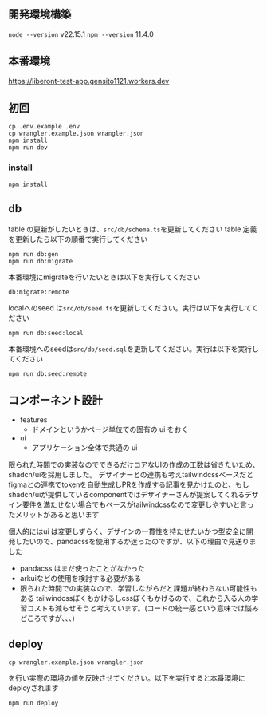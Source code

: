 ## 開発環境構築

`node --version`
v22.15.1
`npm --version`
11.4.0

## 本番環境

https://liberont-test-app.gensito1121.workers.dev

## 初回

```
cp .env.example .env
cp wrangler.example.json wrangler.json
npm install
npm run dev
```

### install

```
npm install
```

## db

table の更新がしたいときは、`src/db/schema.ts`を更新してください
table 定義を更新したら以下の順番で実行してください

```
npm run db:gen
npm run db:migrate
```

本番環境にmigrateを行いたいときは以下を実行してください

```
db:migrate:remote
```

localへのseed は`src/db/seed.ts`を更新してください。実行は以下を実行してください

```
npm run db:seed:local
```

本番環境へのseedは`src/db/seed.sql`を更新してください。実行は以下を実行してください

```
npm run db:seed:remote
```

## コンポーネント設計

- features
  - ドメインというかページ単位での固有の ui をおく
- ui
  - アプリケーション全体で共通の ui

限られた時間での実装なのでできるだけコアなUIの作成の工数は省きたいため、shadcn/uiを採用しました。
デザイナーとの連携も考えtailwindcssベースだとfigmaとの連携でtokenを自動生成しPRを作成する記事を見かけたのと、もしshadcn/uiが提供しているcomponentではデザイナーさんが提案してくれるデザイン要件を満たせない場合でもベースがtailwindcssなので変更しやすいと言ったメリットがあると思います

個人的にはui は変更しずらく、デザインの一貫性を持たせたいかつ型安全に開発したいので、pandacssを使用するか迷ったのですが、以下の理由で見送りました

- pandacss はまだ使ったことがなかった
- arkuiなどの使用を検討する必要がある
- 限られた時間での実装なので、学習しながらだと課題が終わらない可能性もある
  tailwindcssぽくもかけるしcssぽくもかけるので、これから入る人の学習コストも減らせそうと考えています。(コードの統一感という意味では悩みどころですが、、、)

## deploy

```
cp wrangler.example.json wrangler.json
```

を行い実際の環境の値を反映させてください。以下を実行すると本番環境にdeployされます

```
npm run deploy
```
